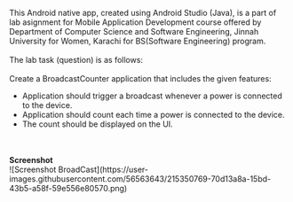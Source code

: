This Android native app, created using Android Studio (Java), is a part of lab asignment for Mobile Application Development course offered by Department of Computer Science and Software Engineering, Jinnah University for Women, Karachi for BS(Software Engineering) program.<br><br>
The lab task (question) is as follows:<br><br>
Create a BroadcastCounter application that includes the given features:<br>
<ul>
<li>Application should trigger a broadcast whenever a power is connected to the device.</li>
<li>Application should count each time a power is connected to the device.</li>
<li>The count should be displayed on the UI.</li>
</ul>
<br><br>
<b>Screenshot</b><br>
![Screenshot BroadCast](https://user-images.githubusercontent.com/56563643/215350769-70d13a8a-15bd-43b5-a58f-59e556e80570.png)
